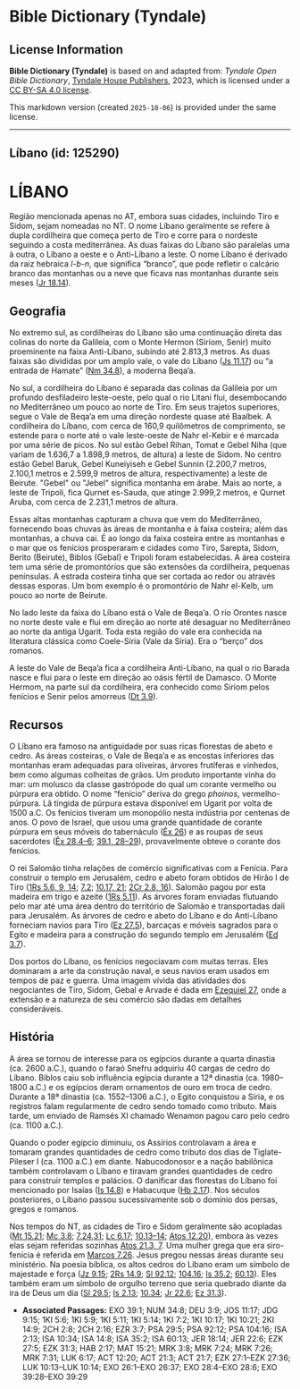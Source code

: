 # Bible Dictionary (Tyndale)

## License Information

**Bible Dictionary (Tyndale)** is based on and adapted from: _Tyndale Open Bible Dictionary_, [Tyndale House Publishers](https://tyndaleopenresources.com/), 2023, which is licensed under a [CC BY-SA 4.0 license](https://creativecommons.org/licenses/by-sa/4.0/legalcode.en).

This markdown version (created `2025-10-06`) is provided under the same license.



--------------------------------

## Líbano (id: 125290)

LÍBANO
======

Região mencionada apenas no AT, embora suas cidades, incluindo Tiro e Sidom, sejam nomeadas no NT. O nome Líbano geralmente se refere à dupla cordilheira que começa perto de Tiro e corre para o nordeste seguindo a costa mediterrânea. As duas faixas do Líbano são paralelas uma à outra, o Líbano a oeste e o Anti\-Líbano a leste. O nome Líbano é derivado da raiz hebraica *l\-b\-n*, que significa “branco”, que pode refletir o calcário branco das montanhas ou a neve que ficava nas montanhas durante seis meses ([Jr 18\.14](https://ref.ly/Jer18:14)).

Geografia
---------

No extremo sul, as cordilheiras do Líbano são uma continuação direta das colinas do norte da Galileia, com o Monte Hermon (Siriom, Senir) muito proeminente na faixa Anti\-Líbano, subindo até 2\.813,3 metros. As duas faixas são divididas por um amplo vale, o vale do Líbano ([Js 11\.17](https://ref.ly/Josh11:17)) ou “a entrada de Hamate” ([Nm 34\.8](https://ref.ly/Num34:8)), a moderna Beqa’a.

No sul, a cordilheira do Líbano é separada das colinas da Galileia por um profundo desfiladeiro leste\-oeste, pelo qual o rio Litani flui, desembocando no Mediterrâneo um pouco ao norte de Tiro. Em seus trajetos superiores, segue o Vale de Beqa’a em uma direção nordeste quase até Baalbek. A cordilheira do Líbano, com cerca de 160,9 quilômetros de comprimento, se estende para o norte até o vale leste\-oeste de Nahr el\-Kebir e é marcada por uma série de picos. No sul estão Gebel Rihan, Tomat e Gebel Niha (que variam de 1\.636,7 a 1\.898,9 metros, de altura) a leste de Sidom. No centro estão Gebel Baruk, Gebel Kuneiyiseh e Gebel Sunnin (2\.200,7 metros, 2\.100,1 metros e 2\.599,9 metros de altura, respectivamente) a leste de Beirute. "Gebel" ou "Jebel" significa montanha em árabe. Mais ao norte, a leste de Tripoli, fica Qurnet es\-Sauda, que atinge 2\.999,2 metros, e Qurnet Aruba, com cerca de 2\.231,1 metros de altura.

Essas altas montanhas capturam a chuva que vem do Mediterrâneo, fornecendo boas chuvas às áreas de montanha e à faixa costeira; além das montanhas, a chuva cai. É ao longo da faixa costeira entre as montanhas e o mar que os fenícios prosperaram e cidades como Tiro, Sarepta, Sidom, Berito (Beirute), Biblos (Gebal) e Tripoli foram estabelecidas. A área costeira tem uma série de promontórios que são extensões da cordilheira, pequenas penínsulas. A estrada costeira tinha que ser cortada ao redor ou através dessas esporas. Um bom exemplo é o promontório de Nahr el\-Kelb, um pouco ao norte de Beirute.

No lado leste da faixa do Líbano está o Vale de Beqa’a. O rio Orontes nasce no norte deste vale e flui em direção ao norte até desaguar no Mediterrâneo ao norte da antiga Ugarit. Toda esta região do vale era conhecida na literatura clássica como Coele\-Síria (Vale da Síria). Era o “berço” dos romanos.

A leste do Vale de Beqa’a fica a cordilheira Anti\-Líbano, na qual o rio Barada nasce e flui para o leste em direção ao oásis fértil de Damasco. O Monte Hermom, na parte sul da cordilheira, era conhecido como Siriom pelos fenícios e Senir pelos amorreus ([Dt 3\.9](https://ref.ly/Deut3:9)).

Recursos
--------

O Líbano era famoso na antiguidade por suas ricas florestas de abeto e cedro. As áreas costeiras, o Vale de Beqa’a e as encostas inferiores das montanhas eram adequadas para oliveiras, árvores frutíferas e vinhedos, bem como algumas colheitas de grãos. Um produto importante vinha do mar: um molusco da classe gastrópode do qual um corante vermelho ou púrpura era obtido. O nome “fenício” deriva do grego *phoinos*, vermelho\-púrpura. Lã tingida de púrpura estava disponível em Ugarit por volta de 1500 a.C. Os fenícios tiveram um monopólio nesta indústria por centenas de anos. O povo de Israel, que usou uma grande quantidade de corante púrpura em seus móveis do tabernáculo ([Êx 26](https://ref.ly/Exod26:1-Exod26:37)) e as roupas de seus sacerdotes ([Êx 28\.4–6](https://ref.ly/Exod28:4-Exod28:6); [39\.1, 28–29](https://ref.ly/Exod39:1)), provavelmente obteve o corante dos fenícios.

O rei Salomão tinha relações de comércio significativas com a Fenícia. Para construir o templo em Jerusalém, cedro e abeto foram obtidos de Hirão I de Tiro ([1Rs 5\.6, 9, 14](https://ref.ly/1Kgs5:6); [7\.2](https://ref.ly/1Kgs7:2); [10\.17, 21](https://ref.ly/1Kgs10:17); [2Cr 2\.8, 16](https://ref.ly/2Chr2:8)). Salomão pagou por esta madeira em trigo e azeite ([1Rs 5\.11](https://ref.ly/1Kgs5:11)). As árvores foram enviadas flutuando pelo mar até uma área dentro do território de Salomão e transportadas dali para Jerusalém. As árvores de cedro e abeto do Líbano e do Anti\-Líbano forneciam navios para Tiro ([Ez 27\.5](https://ref.ly/Ezek27:5)), barcaças e móveis sagrados para o Egito e madeira para a construção do segundo templo em Jerusalém ([Ed 3\.7](https://ref.ly/Ezra3:7)).

Dos portos do Líbano, os fenícios negociavam com muitas terras. Eles dominaram a arte da construção naval, e seus navios eram usados em tempos de paz e guerra. Uma imagem vívida das atividades dos negociantes de Tiro, Sidom, Gebal e Arvade é dada em [Ezequiel 27](https://ref.ly/Ezek27:1-Ezek27:36), onde a extensão e a natureza de seu comércio são dadas em detalhes consideráveis.

História
--------

A área se tornou de interesse para os egípcios durante a quarta dinastia (ca. 2600 a.C.), quando o faraó Snefru adquiriu 40 cargas de cedro do Líbano. Biblos caiu sob influência egípcia durante a 12ª dinastia (ca. 1980–1800 a.C.) e os egípcios deram ornamentos de ouro em troca de cedro. Durante a 18ª dinastia (ca. 1552–1306 a.C.), o Egito conquistou a Síria, e os registros falam regularmente de cedro sendo tomado como tributo. Mais tarde, um enviado de Ramsés XI chamado Wenamon pagou caro pelo cedro (ca. 1100 a.C.).

Quando o poder egípcio diminuiu, os Assírios controlavam a área e tomaram grandes quantidades de cedro como tributo dos dias de Tiglate\-Pileser I (ca. 1100 a.C.) em diante. Nabucodonosor e a nação babilônica também controlavam o Líbano e tiravam grandes quantidades de cedro para construir templos e palácios. O danificar das florestas do Líbano foi mencionado por Isaías ([Is 14\.8](https://ref.ly/Isa14:8)) e Habacuque ([Hb 2\.17](https://ref.ly/Hab2:17)). Nos séculos posteriores, o Líbano passou sucessivamente sob o domínio dos persas, gregos e romanos.

Nos tempos do NT, as cidades de Tiro e Sidom geralmente são acopladas ([Mt 15\.21](https://ref.ly/Matt15:21); [Mc 3\.8](https://ref.ly/Mark3:8); [7\.24,31](https://ref.ly/Mark7:24); [Lc 6\.17](https://ref.ly/Luke6:17); [10\.13–14](https://ref.ly/Luke10:13-Luke10:14); [Atos 12\.20](https://ref.ly/Acts12:20)), embora às vezes elas sejam referidas sozinhas [Atos 21\.3, 7](https://ref.ly/Acts21:3). Uma mulher grega que era siro\-fenícia é referida em [Marcos 7\.26](https://ref.ly/Mark7:26). Jesus pregou nessas áreas durante seu ministério. Na poesia bíblica, os altos cedros do Líbano eram um símbolo de majestade e força ([Jz 9\.15](https://ref.ly/Judg9:15); [2Rs 14\.9](https://ref.ly/2Kgs14:9); [Sl 92\.12](https://ref.ly/Ps92:12); [104\.16](https://ref.ly/Ps104:16); [Is 35\.2](https://ref.ly/Isa35:2); [60\.13](https://ref.ly/Isa60:13)). Eles também eram um símbolo de orgulho terreno que seria quebrado diante da ira de Deus um dia ([Sl 29\.5](https://ref.ly/Ps29:5); [Is 2\.13](https://ref.ly/Isa2:13); [10\.34](https://ref.ly/Isa10:34); [Jr 22\.6](https://ref.ly/Jer22:6); [Ez 31\.3](https://ref.ly/Ezek31:3)).

* **Associated Passages:** EXO 39:1; NUM 34:8; DEU 3:9; JOS 11:17; JDG 9:15; 1KI 5:6; 1KI 5:9; 1KI 5:11; 1KI 5:14; 1KI 7:2; 1KI 10:17; 1KI 10:21; 2KI 14:9; 2CH 2:8; 2CH 2:16; EZR 3:7; PSA 29:5; PSA 92:12; PSA 104:16; ISA 2:13; ISA 10:34; ISA 14:8; ISA 35:2; ISA 60:13; JER 18:14; JER 22:6; EZK 27:5; EZK 31:3; HAB 2:17; MAT 15:21; MRK 3:8; MRK 7:24; MRK 7:26; MRK 7:31; LUK 6:17; ACT 12:20; ACT 21:3; ACT 21:7; EZK 27:1–EZK 27:36; LUK 10:13–LUK 10:14; EXO 26:1–EXO 26:37; EXO 28:4–EXO 28:6; EXO 39:28–EXO 39:29

